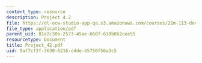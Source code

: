 ```yaml
---
content_type: resource
description: Project 4.2
file: https://ol-ocw-studio-app-qa.s3.amazonaws.com/courses/21m-113-developing-musical-structures-fall-2002/9af7cf2f36306216cddeb5750f56a3c5_Project_42.pdf
file_type: application/pdf
parent_uid: 81e2c30b-2573-45ae-668f-639b862cee55
resourcetype: Document
title: Project_42.pdf
uid: 9af7cf2f-3630-6216-cdde-b5750f56a3c5
---
```

